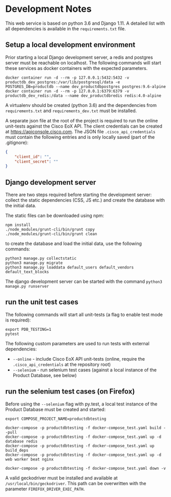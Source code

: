 # Development Notes

This web service is based on python 3.6 and Django 1.11. A detailed list with all dependencies is available in the `requirements.txt` file.

## Setup a local development environment

Prior starting a local Django development server, a redis and postgres server must be reachable on localhost.
 The following commands will start these services as docker containers with the expected parameters.

```
docker container run -d --rm -p 127.0.0.1:5432:5432 -v productdb_dev_postgres:/var/lib/postgresql/data -e POSTGRES_DB=productdb --name dev_productdbpostgres postgres:9.6-alpine
docker container run -d --rm -p 127.0.0.1:6379:6379 -v productdb_dev_redis:/data --name dev_productdbredis redis:4.0-alpine
```

A virtualenv should be created (python 3.6) and the dependencies from `requirements.txt` and `requirements_dev.txt` must be installed. 

A separate json file at the root of the project is required to run the online unit-tests against the Cisco EoX API. The client credentials can be created at https://apiconsole.cisco.com. The JSON file `.cisco_api_credentials` must contain the following entries and is only locally saved (part of the .gitignore):

```json
{
    "client_id": "",
    "client_secret": ""
}
```

## Django development server

There are two steps required before starting the development server: collect the static dependencies (CSS, JS etc.) and create the database with the initial data.

The static files can be downloaded using npm:

```
npm install
./node_modules/grunt-cli/bin/grunt copy
./node_modules/grunt-cli/bin/grunt clean
```

to create the database and load the initial data, use the following commands:

```
python3 manage.py collectstatic
python3 manage.py migrate
python3 manage.py loaddata default_users default_vendors default_text_blocks
```

The django development server can be started with the command `python3 manage.py runserver`

## run the unit test cases

The following commands will start all unit-tests (a flag to enable test mode is required):

```
export PDB_TESTING=1
pytest
```

The following custom parameters are used to run tests with external dependencies:

 * `--online` - include Cisco EoX API unit-tests (online, require the `.cisco_api_credentials` at the repository root)
 * `--selenium` - run selenium test cases (against a local instance of the Product Database, see below)

## run the selenium test cases (on Firefox)

Before using the `--selenium` flag with py.test, a local test instance of the Product Database must be created and started:

```
export COMPOSE_PROJECT_NAME=productdbtesting

docker-compose -p productdbtesting -f docker-compose_test.yaml build --pull
docker-compose -p productdbtesting -f docker-compose_test.yaml up -d database redis
docker-compose -p productdbtesting -f docker-compose_test.yaml up build_deps
docker-compose -p productdbtesting -f docker-compose_test.yaml up -d web worker beat nginx

docker-compose -p productdbtesting -f docker-compose_test.yaml down -v
```

A valid geckodriver must be installed and available at `/usr/local/bin/geckodriver`. This path can be overwritten with the parameter `FIREFOX_DRIVER_EXEC_PATH`.
